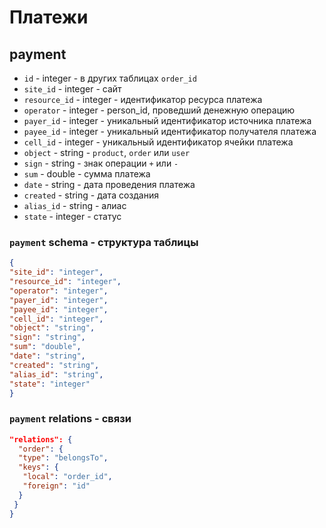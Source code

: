 # Платежи
## payment
- `id` - integer - в других таблицах `order_id`
- `site_id` - integer - сайт
- `resource_id` - integer - идентификатор ресурса платежа
- `operator` - integer - person_id, проведший денежную операцию
- `payer_id` - integer - уникальный идентификатор источника платежа
- `payee_id` - integer - уникальный идентификатор получателя платежа
- `cell_id` - integer - уникальный идентификатор ячейки платежа
- `object` - string - `product`, `order` или `user`
- `sign` - string - знак операции `+` или `-`
- `sum` - double - сумма платежа
- `date` - string - дата проведения платежа
- `created` - string - дата создания
- `alias_id` - string - алиас
- `state` - integer - статус
### `payment` schema - структура таблицы
```json
{
"site_id": "integer",
"resource_id": "integer",
"operator": "integer",
"payer_id": "integer",
"payee_id": "integer",
"cell_id": "integer",
"object": "string",
"sign": "string",
"sum": "double",
"date": "string",
"created": "string",
"alias_id": "string",
"state": "integer"
}
```
### `payment` relations - связи
```json
"relations": {
  "order": {
  "type": "belongsTo",
  "keys": {
   "local": "order_id",
   "foreign": "id"
  }
 }
}
```
